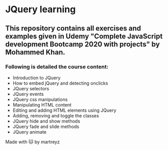 # JQuery learning

## This repository contains all exercises and examples given in Udemy "Complete JavaScript development Bootcamp 2020 with projects" by Mohammed Khan.

### Following is detailed the course content:

- Introduction to JQuery
- How to embed jQuery and detecting onclicks
- JQuery selectors
- JQuery events
- JQuery css manipulations
- Manipulating HTML content
- Editing and adding HTML elements using JQuery
- Adding, removing and toggle the classes
- JQuery hide and show methods
- JQuery fade and slide methods
- JQuery animate

Made with :cat: by martreyz
